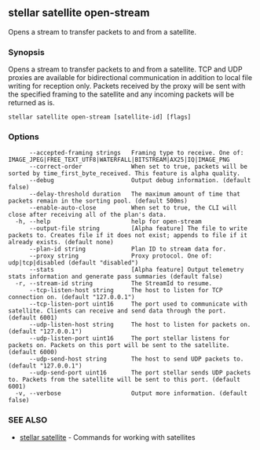 ## stellar satellite open-stream

Opens a stream to transfer packets to and from a satellite.

### Synopsis

Opens a stream to transfer packets to and from a satellite. TCP and UDP proxies are available
for bidirectional communication in addition to local file writing for reception only. Packets received
by the proxy will be sent with the specified framing to the satellite and any incoming packets will be
returned as is.

```
stellar satellite open-stream [satellite-id] [flags]
```

### Options

```
      --accepted-framing strings   Framing type to receive. One of: IMAGE_JPEG|FREE_TEXT_UTF8|WATERFALL|BITSTREAM|AX25|IQ|IMAGE_PNG
      --correct-order              When set to true, packets will be sorted by time_first_byte_received. This feature is alpha quality.
      --debug                      Output debug information. (default false)
      --delay-threshold duration   The maximum amount of time that packets remain in the sorting pool. (default 500ms)
      --enable-auto-close          When set to true, the CLI will close after receiving all of the plan's data.
  -h, --help                       help for open-stream
      --output-file string         [Alpha feature] The file to write packets to. Creates file if it does not exist; appends to file if it already exists. (default none)
      --plan-id string             Plan ID to stream data for.
      --proxy string               Proxy protocol. One of: udp|tcp|disabled (default "disabled")
      --stats                      [Alpha feature] Output telemetry stats information and generate pass summaries (default false)
  -r, --stream-id string           The StreamId to resume.
      --tcp-listen-host string     The host to listen for TCP connection on. (default "127.0.0.1")
      --tcp-listen-port uint16     The port used to communicate with satellite. Clients can receive and send data through the port. (default 6001)
      --udp-listen-host string     The host to listen for packets on. (default "127.0.0.1")
      --udp-listen-port uint16     The port stellar listens for packets on. Packets on this port will be sent to the satellite. (default 6000)
      --udp-send-host string       The host to send UDP packets to. (default "127.0.0.1")
      --udp-send-port uint16       The port stellar sends UDP packets to. Packets from the satellite will be sent to this port. (default 6001)
  -v, --verbose                    Output more information. (default false)
```

### SEE ALSO

* [stellar satellite](stellar_satellite.md)	 - Commands for working with satellites

